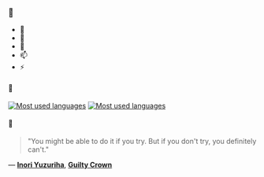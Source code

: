 ### 👋

- 🔭
- 🌱
- 💬
- 📫
- ⚡

#### 🧏

[![Most used languages](https://github-readme-stats-aynah.vercel.app/api/top-langs/?username=aynh&theme=solarized-dark&langs_count=6&layout=compact&hide_title=true)](https://github.com/anuraghazra/github-readme-stats#gh-dark-mode-only)
[![Most used languages](https://github-readme-stats-aynah.vercel.app/api/top-langs/?username=aynh&theme=solarized-light&langs_count=6&layout=compact&hide_title=true)](https://github.com/anuraghazra/github-readme-stats#gh-light-mode-only)

#### 💬

> "You might be able to do it if you try. But if you don't try, you definitely can't."

&mdash; [**Inori Yuzuriha**](https://myanimelist.net/character.php?q=Inori%20Yuzuriha&cat=character), [**Guilty Crown**](https://myanimelist.net/search/all?q=Guilty%20Crown&cat=all)
